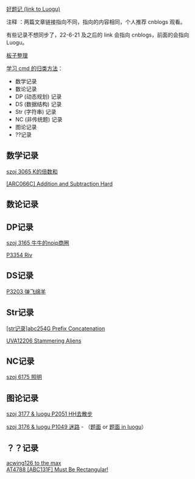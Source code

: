 [好题记 (link to Luogu)](https://www.luogu.com.cn/blog/443664/hao-ti-ji)

注释 ：两篇文章链接指向不同，指向的内容相同，个人推荐 cnblogs 观看。

有些记录不想同步了，22-6-21 及之后的 link 会指向 cnblogs，前面的会指向 Luogu。 
  
[板子整理](https://www.luogu.com.cn/paste/j2f7krwp)  
  
[学习 cmd 的归类方法](https://www.luogu.com.cn/blog/command-block/blog-suo-yin-zhi-ding-post)：

- 数学记录  
- 数论记录  
- DP (动态规划) 记录  
- DS (数据结构) 记录  
- Str (字符串) 记录  
- NC (非传统题) 记录  
- 图论记录  
- ??记录   
  
## 数学记录  

[szoj 3065 K的倍数和](https://www.luogu.com.cn/blog/443664/post-3065-k-di-bei-shuo-hu)  

[[ARC066C] Addition and Subtraction Hard](https://www.luogu.com.cn/blog/443664/solution-at2273)  
  
## 数论记录  

## DP记录  

[szoj 3165 牛牛的noip商圈](https://www.luogu.com.cn/blog/443664/post-3169-niu-niu-di-noip-shang-juan)  

[P3354 Riv](https://www.luogu.com.cn/blog/443664/dp-ji-lu-p3354-riv)  
  
## DS记录  

[P3203 弹飞绵羊](https://www.cnblogs.com/purplevine/p/16398303.html)


## Str记录  

[[str记录]abc254G Prefix Concatenation](https://www.cnblogs.com/purplevine/p/16415986.html)

[UVA12206 Stammering Aliens](https://www.luogu.com.cn/blog/443664/str-ji-lu-uva12206-stammering-aliens)  
  
## NC记录  
[szoj 6175 照明](https://www.luogu.com.cn/blog/443664/post-6175-zhao-ming)  
  
## 图论记录  

[szoj 3177 & luogu P2051 HH去散步](https://www.luogu.com.cn/blog/443664/szoj-3177-luogu-2051-hh-qu-san-bu)  

[szoj 3176 & luogu P1049 迷路](https://www.luogu.com.cn/paste/ochh30c8) -  （[题面](http://www.szoj.net/problem/3176) or [题面 in luogu](https://www.luogu.com.cn/problem/P1049)）  
  
## ？？记录  

[acwing126 to the max](https://www.luogu.com.cn/blog/443664/acwing126-to-the-max)  
[AT4788 [ABC131F] Must Be Rectangular!  
](https://www.luogu.com.cn/blog/443664/post-ji-lu-at4788-abc131f-must-be-rectangular)  